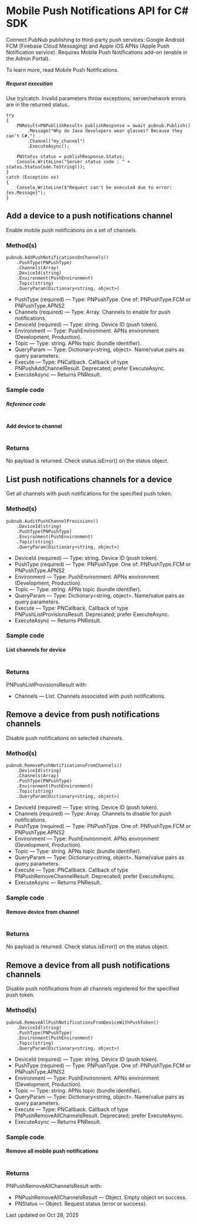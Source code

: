 # Mobile Push Notifications API for C# SDK

Connect PubNub publishing to third-party push services: Google Android FCM (Firebase Cloud Messaging) and Apple iOS APNs (Apple Push Notification service). Requires Mobile Push Notifications add-on (enable in the Admin Portal).

To learn more, read Mobile Push Notifications.

##### Request execution

Use try/catch. Invalid parameters throw exceptions; server/network errors are in the returned status.

```
try
{
    PNResult<PNPublishResult> publishResponse = await pubnub.Publish()
        .Message("Why do Java developers wear glasses? Because they can't C#.")
        .Channel("my_channel")
        .ExecuteAsync();

    PNStatus status = publishResponse.Status;
    Console.WriteLine("Server status code : " + status.StatusCode.ToString());
}
catch (Exception ex)
{
    Console.WriteLine($"Request can't be executed due to error: {ex.Message}");
}
```

## Add a device to a push notifications channel

Enable mobile push notifications on a set of channels.

### Method(s)

```
pubnub.AddPushNotificationsOnChannels()
    .PushType(PNPushType)
    .Channels(Array)
    .DeviceId(string)
    .Environment(PushEnvironment)
    .Topic(string)
    .QueryParam(Dictionary<string, object>)
```

- PushType (required) — Type: PNPushType. One of: PNPushType.FCM or PNPushType.APNS2
- Channels (required) — Type: Array. Channels to enable for push notifications.
- DeviceId (required) — Type: string. Device ID (push token).
- Environment — Type: PushEnvironment. APNs environment (Development, Production).
- Topic — Type: string. APNs topic (bundle identifier).
- QueryParam — Type: Dictionary<string, object>. Name/value pairs as query parameters.
- Execute — Type: PNCallback. Callback of type PNPushAddChannelResult. Deprecated; prefer ExecuteAsync.
- ExecuteAsync — Returns PNResult<PNPushAddChannelResult>.

### Sample code

##### Reference code

```

```

#### Add device to channel

```

```

### Returns

No payload is returned. Check status.isError() on the status object.

## List push notifications channels for a device

Get all channels with push notifications for the specified push token.

### Method(s)

```
pubnub.AuditPushChannelProvisions()
    .DeviceId(string)
    .PushType(PNPushType)
    .Environment(PushEnvironment)
    .Topic(string)
    .QueryParam(Dictionary<string, object>)
```

- DeviceId (required) — Type: string. Device ID (push token).
- PushType (required) — Type: PNPushType. One of: PNPushType.FCM or PNPushType.APNS2
- Environment — Type: PushEnvironment. APNs environment (Development, Production).
- Topic — Type: string. APNs topic (bundle identifier).
- QueryParam — Type: Dictionary<string, object>. Name/value pairs as query parameters.
- Execute — Type: PNCallback. Callback of type PNPushListProvisionsResult. Deprecated; prefer ExecuteAsync.
- ExecuteAsync — Returns PNResult<PNPushListProvisionsResult>.

### Sample code

#### List channels for device

```

```

### Returns

PNPushListProvisionsResult with:
- Channels — List<string>. Channels associated with push notifications.

## Remove a device from push notifications channels

Disable push notifications on selected channels.

### Method(s)

```
pubnub.RemovePushNotificationsFromChannels()
    .DeviceId(string)
    .Channels(Array)
    .PushType(PNPushType)
    .Environment(PushEnvironment)
    .Topic(string)
    .QueryParam(Dictionary<string, object>)
```

- DeviceId (required) — Type: string. Device ID (push token).
- Channels (required) — Type: Array. Channels to disable for push notifications.
- PushType (required) — Type: PNPushType. One of: PNPushType.FCM or PNPushType.APNS2
- Environment — Type: PushEnvironment. APNs environment (Development, Production).
- Topic — Type: string. APNs topic (bundle identifier).
- QueryParam — Type: Dictionary<string, object>. Name/value pairs as query parameters.
- Execute — Type: PNCallback. Callback of type PNPushRemoveChannelResult. Deprecated; prefer ExecuteAsync.
- ExecuteAsync — Returns PNResult<PNPushRemoveChannelResult>.

### Sample code

#### Remove device from channel

```

```

### Returns

No payload is returned. Check status.isError() on the status object.

## Remove a device from all push notifications channels

Disable push notifications from all channels registered for the specified push token.

### Method(s)

```
pubnub.RemoveAllPushNotificationsFromDeviceWithPushToken()
    .DeviceId(string)
    .PushType(PNPushType)
    .Environment(PushEnvironment)
    .Topic(string)
    .QueryParam(Dictionary<string, object>)
```

- DeviceId (required) — Type: string. Device ID (push token).
- PushType (required) — Type: PNPushType. One of: PNPushType.FCM or PNPushType.APNS2
- Environment — Type: PushEnvironment. APNs environment (Development, Production).
- Topic — Type: string. APNs topic (bundle identifier).
- QueryParam — Type: Dictionary<string, object>. Name/value pairs as query parameters.
- Execute — Type: PNCallback. Callback of type PNPushRemoveAllChannelsResult. Deprecated; prefer ExecuteAsync.
- ExecuteAsync — Returns PNResult<PNPushRemoveAllChannelsResult>.

### Sample code

#### Remove all mobile push notifications

```

```

### Returns

PNPushRemoveAllChannelsResult with:
- PNPushRemoveAllChannelsResult — Object. Empty object on success.
- PNStatus — Object. Request status (error or success).

Last updated on Oct 28, 2025